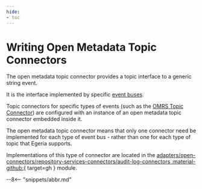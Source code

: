 ```yaml
---
hide:
- toc
---
```


<!-- SPDX-License-Identifier: CC-BY-4.0 -->
<!-- Copyright Contributors to the Egeria project. -->

# Writing Open Metadata Topic Connectors

The open metadata topic connector provides a topic interface to a generic string event.

It is the interface implemented by specific [event buses](/egeria-docs/concepts/event-bus).

Topic connectors for specific types of events (such as the [OMRS Topic Connector](../../../services/omrs/omrs-topic-connector.md)) are configured with an instance of an open metadata topic connector embedded inside it.

The open metadata topic connector means that only one connector need be implemented for each type of event bus - rather than one for each type of topic that Egeria supports.

Implementations of this type of connector are located in the [adapters/open-connectors/repository-services-connectors/audit-log-connectors :material-github:](https://github.com/odpi/egeria/tree/master/open-metadata-implementation/adapters/open-connectors/event-bus-connectors){ target=gh } module.

--8<-- "snippets/abbr.md"
